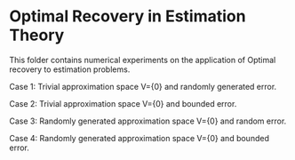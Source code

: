 # Optimal Recovery in Estimation Theory

This folder contains numerical experiments on the application of Optimal recovery to estimation problems.

Case 1: Trivial approximation space V={0} and randomly generated error.

Case 2: Trivial approximation space V={0} and bounded error.

Case 3: Randomly generated approximation space V={0} and random error.

Case 4: Randomly generated approximation space V={0} and bounded error.
